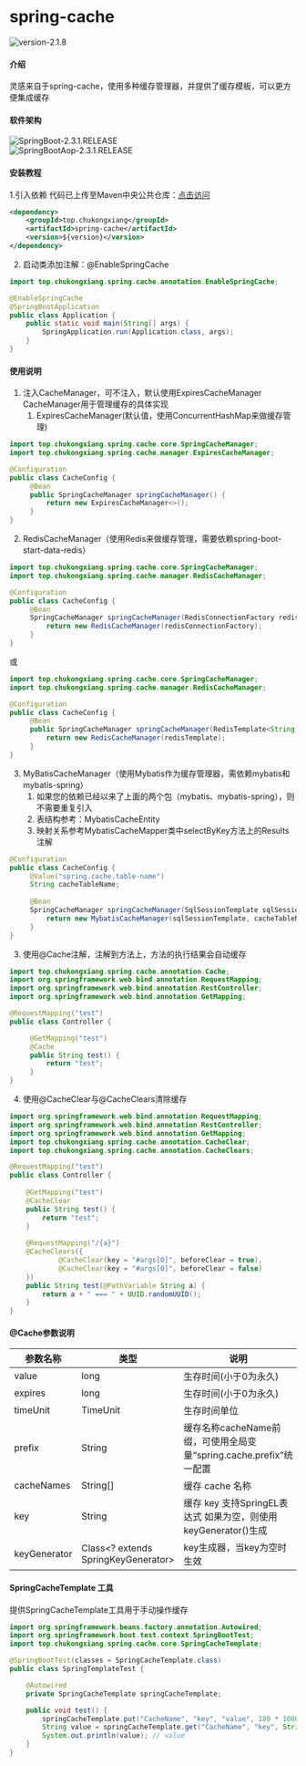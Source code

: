 # spring-cache
![version-2.1.8](https://img.shields.io/badge/version-2.1.8-blue)
#### 介绍
灵感来自于spring-cache，使用多种缓存管理器，并提供了缓存模板，可以更方便集成缓存

#### 软件架构
![SpringBoot-2.3.1.RELEASE](https://img.shields.io/badge/SpringBoot-2.3.1.RELEASE-green)  
![SpringBootAop-2.3.1.RELEASE](https://img.shields.io/badge/SpringBootAop-2.3.1.RELEASE-red)

#### 安装教程
1.引入依赖
代码已上传至Maven中央公共仓库：[点击访问](https://repo1.maven.org/maven2/top/chukongxiang/spring-cache/)

```xml
<dependency>
	<groupId>top.chukongxiang</groupId>
	<artifactId>spring-cache</artifactId>
	<version>${version}</version>
</dependency>
```

2. 启动类添加注解：@EnableSpringCache

```java
import top.chukongxiang.spring.cache.annotation.EnableSpringCache;

@EnableSpringCache
@SpringBootApplication
public class Application {
	public static void main(String[] args) {
		SpringApplication.run(Application.class, args);
	}
}
```

#### 使用说明

1. 注入CacheManager，可不注入，默认使用ExpiresCacheManager  
   CacheManager用于管理缓存的具体实现
   1. ExpiresCacheManager(默认值，使用ConcurrentHashMap来做缓存管理)

```java
import top.chukongxiang.spring.cache.core.SpringCacheManager;
import top.chukongxiang.spring.cache.manager.ExpiresCacheManager;

@Configuration
public class CacheConfig {
     @Bean
     public SpringCacheManager springCacheManager() {
         return new ExpiresCacheManager<>();
     }
}
```

   2. RedisCacheManager（使用Redis来做缓存管理，需要依赖spring-boot-start-data-redis）

```java
import top.chukongxiang.spring.cache.core.SpringCacheManager;
import top.chukongxiang.spring.cache.manager.RedisCacheManager;    

@Configuration
public class CacheConfig {
     @Bean
     SpringCacheManager springCacheManager(RedisConnectionFactory redisConnectionFactory) {
         return new RedisCacheManager(redisConnectionFactory);
     }
}
  ```
   
   或

```java
import top.chukongxiang.spring.cache.core.SpringCacheManager;
import top.chukongxiang.spring.cache.manager.RedisCacheManager;    

@Configuration
public class CacheConfig {
     @Bean
     public SpringCacheManager springCacheManager(RedisTemplate<String, Object> redisTemplate) {
         return new RedisCacheManager(redisTemplate);
     }
}
```
   
   3. MyBatisCacheManager（使用Mybatis作为缓存管理器，需依赖mybatis和mybatis-spring）
      1. 如果您的依赖已经以来了上面的两个包（mybatis、mybatis-spring），则不需要重复引入 
      2. 表结构参考：MybatisCacheEntity 
      3. 映射关系参考MybatisCacheMapper类中selectByKey方法上的Results注解

```java
@Configuration
public class CacheConfig {
     @Value("spring.cache.table-name")
     String cacheTableName;
     
     @Bean
     SpringCacheManager springCacheManager(SqlSessionTemplate sqlSessionTemplate) {
         return new MybatisCacheManager(sqlSessionTemplate, cacheTableName);
     }
}
```

3. 使用@Cache注解，注解到方法上，方法的执行结果会自动缓存
```java
import top.chukongxiang.spring.cache.annotation.Cache;
import org.springframework.web.bind.annotation.RequestMapping;
import org.springframework.web.bind.annotation.RestController;
import org.springframework.web.bind.annotation.GetMapping;

@RequestMapping("test")
public class Controller {

     @GetMapping("test")
     @Cache
     public String test() {
         return "test";
     }
}
```
4. 使用@CacheClear与@CacheClears清除缓存
```java
import org.springframework.web.bind.annotation.RequestMapping;
import org.springframework.web.bind.annotation.RestController;
import org.springframework.web.bind.annotation.GetMapping;
import top.chukongxiang.spring.cache.annotation.CacheClear;
import top.chukongxiang.spring.cache.annotation.CacheClears;

@RequestMapping("test")
public class Controller { 
    
    @GetMapping("test")
    @CacheClear 
    public String test() {
        return "test";
    }
    
    @RequestMapping("/{a}")
    @CacheClears({
            @CacheClear(key = "#args[0]", beforeClear = true),
            @CacheClear(key = "#args[0]", beforeClear = false)
    })
    public String test(@PathVariable String a) {
        return a + " === " + UUID.randomUUID();
    }
}
```


#### @Cache参数说明

| 参数名称      | 类型                                 | 说明                                                | 默认值                             |
|--------------|-------------------------------------|---------------------------------------------------|---------------------------------|
| value        | long                                | 生存时间(小于0为永久)                                      | 0                               |
| expires      | long                                | 生存时间(小于0为永久)                                      | 0                               |
| timeUnit     | TimeUnit                            | 生存时间单位                                            | TimeUnit.MILLISECONDS（毫秒）       |
| prefix       | String                              | 缓存名称cacheName前缀，可使用全局变量“spring.cache.prefix”统一配置  | 空串                              |
| cacheNames   | String[]                            | 缓存 cache 名称                                       | [前缀:]类名:方法名                     |
| key          | String                              | 缓存 key 支持SpringEL表达式 如果为空，则使用keyGenerator()生成     | 空串                              |
| keyGenerator | Class<? extends SpringKeyGenerator> | key生成器，当key为空时生效                                  | DefaultSpringKeyGenerator.class |


#### SpringCacheTemplate 工具
提供SpringCacheTemplate工具用于手动操作缓存

```java
import org.springframework.beans.factory.annotation.Autowired;
import org.springframework.boot.test.context.SpringBootTest;
import top.chukongxiang.spring.cache.core.SpringCacheTemplate;

@SpringBootTest(classes = SpringCacheTemplate.class)
public class SpringTemplateTest {

    @Autowired
    private SpringCacheTemplate springCacheTemplate;

    public void test() {
        springCacheTemplate.put("CacheName", "key", "value", 180 * 1000);
        String value = springCacheTemplate.get("CacheName", "key", String.class);
        System.out.println(value); // value
    }
}
```